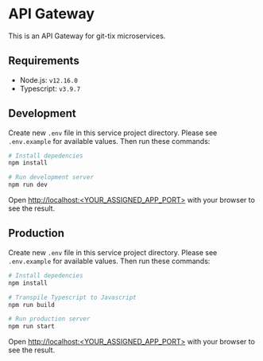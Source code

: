 # API Gateway

This is an API Gateway for git-tix microservices.

## Requirements

- Node.js: `v12.16.0`
- Typescript: `v3.9.7`

## Development

Create new `.env` file in this service project directory. Please see `.env.example` for available values. Then run these commands:

```sh
# Install depedencies
npm install

# Run development server
npm run dev
```

Open [http://localhost:<YOUR_ASSIGNED_APP_PORT>](http://localhost:<YOUR_ASSIGNED_APP_PORT>) with your browser to see the result.

## Production

Create new `.env` file in this service project directory. Please see `.env.example` for available values. Then run these commands:

```sh
# Install depedencies
npm install

# Transpile Typescript to Javascript
npm run build

# Run production server
npm run start
```

Open [http://localhost:<YOUR_ASSIGNED_APP_PORT>](http://localhost:<YOUR_ASSIGNED_APP_PORT>) with your browser to see the result.